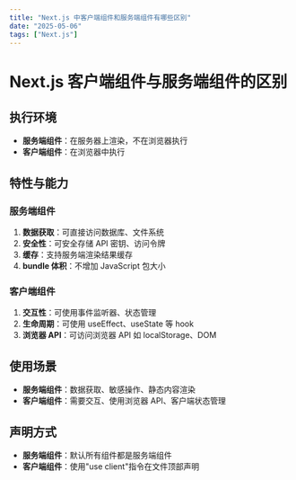 ```yaml
---
title: "Next.js 中客户端组件和服务端组件有哪些区别"
date: "2025-05-06"
tags: ["Next.js"]
---
```


# Next.js 客户端组件与服务端组件的区别

## 执行环境

- **服务端组件**：在服务器上渲染，不在浏览器执行
- **客户端组件**：在浏览器中执行

## 特性与能力

### 服务端组件

1. **数据获取**：可直接访问数据库、文件系统
2. **安全性**：可安全存储 API 密钥、访问令牌
3. **缓存**：支持服务端渲染结果缓存
4. **bundle 体积**：不增加 JavaScript 包大小

### 客户端组件

1. **交互性**：可使用事件监听器、状态管理
2. **生命周期**：可使用 useEffect、useState 等 hook
3. **浏览器 API**：可访问浏览器 API 如 localStorage、DOM

## 使用场景

- **服务端组件**：数据获取、敏感操作、静态内容渲染
- **客户端组件**：需要交互、使用浏览器 API、客户端状态管理

## 声明方式

- **服务端组件**：默认所有组件都是服务端组件
- **客户端组件**：使用"use client"指令在文件顶部声明
